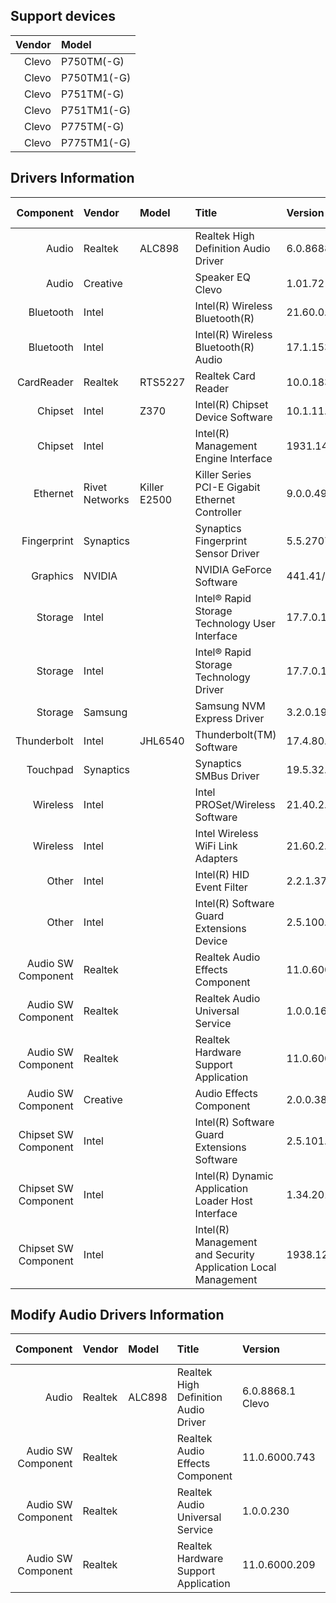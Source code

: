 ## Support devices

| Vendor | Model       |
| -----: | :---------- |
| Clevo  | P750TM(-G)  |
| Clevo  | P750TM1(-G) |
| Clevo  | P751TM(-G)  |
| Clevo  | P751TM1(-G) |
| Clevo  | P775TM(-G)  |
| Clevo  | P775TM1(-G) |

## Drivers Information

| Component               | Vendor         | Model        | Title                                                         | Version                       | Driver Type |
| ----------------------: | :------------- | :----------- | :------------------------------------------------------------ | :---------------------------- | :---------- |
| Audio                   | Realtek        | ALC898       | Realtek High Definition Audio Driver                          | 6.0.8688.1 Clevo              | DCH/UAD     |
| Audio                   | Creative       |              | Speaker EQ Clevo                                              | 1.01.72                       |             |
| Bluetooth               | Intel          |              | Intel(R) Wireless Bluetooth(R)                                | 21.60.0.4                     |             |
| Bluetooth               | Intel          |              | Intel(R) Wireless Bluetooth(R) Audio                          | 17.1.1530.0031                |             |
| CardReader              | Realtek        | RTS5227      | Realtek Card Reader                                           | 10.0.18363.21327              |             |
| Chipset                 | Intel          | Z370         | Intel(R) Chipset Device Software                              | 10.1.11.4/10.1.18243.8188     |             |
| Chipset                 | Intel          |              | Intel(R) Management Engine Interface                          | 1931.14.0.1323                |             |
| Ethernet                | Rivet Networks | Killer E2500 | Killer Series PCI-E Gigabit Ethernet Controller               | 9.0.0.49                      |             |
| Fingerprint             | Synaptics      |              | Synaptics Fingerprint Sensor Driver                           | 5.5.2707.1073 Clevo           | DCH/UAD     |
| Graphics                | NVIDIA         |              | NVIDIA GeForce Software                                       | 441.41/26.21.14.4141          | Standard    |
| Storage                 | Intel          |              | Intel® Rapid Storage Technology User Interface                | 17.7.0.1006                   |             |
| Storage                 | Intel          |              | Intel® Rapid Storage Technology Driver                        | 17.7.0.1006                   |             |
| Storage                 | Samsung        |              | Samsung NVM Express Driver                                    | 3.2.0.1910                    |             |
| Thunderbolt             | Intel          | JHL6540      | Thunderbolt(TM) Software                                      | 17.4.80.94/17.4.80.550        | Standard    |
| Touchpad                | Synaptics      |              | Synaptics SMBus Driver                                        | 19.5.32.67 Clevo              | DCH/UAD     |
| Wireless                | Intel          |              | Intel PROSet/Wireless Software                                | 21.40.2.0                     |             |
| Wireless                | Intel          |              | Intel Wireless WiFi Link Adapters                             | 21.60.2.1                     |             |
| Other                   | Intel          |              | Intel(R) HID Event Filter                                     | 2.2.1.377                     |             |
| Other                   | Intel          |              | Intel(R) Software Guard Extensions Device                     | 2.5.100.2                     |             |
| Audio SW Component      | Realtek        |              | Realtek Audio Effects Component                               | 11.0.6000.680                 | DCH/UAD     |
| Audio SW Component      | Realtek        |              | Realtek Audio Universal Service                               | 1.0.0.164                     | DCH/UAD     |
| Audio SW Component      | Realtek        |              | Realtek Hardware Support Application                          | 11.0.6000.177                 | DCH/UAD     |
| Audio SW Component      | Creative       |              | Audio Effects Component                                       | 2.0.0.38 Clevo                | DCH/UAD     |
| Chipset SW Component    | Intel          |              | Intel(R) Software Guard Extensions Software                   | 2.5.101.3                     | DCH/UAD     |
| Chipset SW Component    | Intel          |              | Intel(R) Dynamic Application Loader Host Interface            | 1.34.2019.0714                | DCH/UAD     |
| Chipset SW Component    | Intel          |              | Intel(R) Management and Security Application Local Management | 1938.12.0.1316                | DCH/UAD     |

## Modify Audio Drivers Information

| Component               | Vendor         | Model        | Title                                                         | Version                       | Driver Type |
| ----------------------: | :------------- | :----------- | :------------------------------------------------------------ | :---------------------------- | :---------- |
| Audio                   | Realtek        | ALC898       | Realtek High Definition Audio Driver                          | 6.0.8868.1 Clevo              | DCH/UAD     |
| Audio SW Component      | Realtek        |              | Realtek Audio Effects Component                               | 11.0.6000.743                 | DCH/UAD     |
| Audio SW Component      | Realtek        |              | Realtek Audio Universal Service                               | 1.0.0.230                     | DCH/UAD     |
| Audio SW Component      | Realtek        |              | Realtek Hardware Support Application                          | 11.0.6000.209                 | DCH/UAD     |
